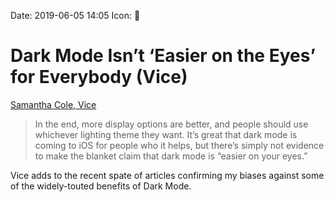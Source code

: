 Date: 2019-06-05 14:05
Icon: 🔗

# Dark Mode Isn’t ‘Easier on the Eyes’ for Everybody (Vice)

[Samantha Cole, Vice](https://www.vice.com/en_us/article/ywyqxw/apple-dark-mode-eye-strain-battery-life)

> In the end, more display options are better, and people should use whichever lighting theme they want. It’s great that dark mode is coming to iOS for people who it helps, but there’s simply not evidence to make the blanket claim that dark mode is “easier on your eyes.”

Vice adds to the recent spate of articles confirming my biases against some of the widely-touted benefits of Dark Mode.